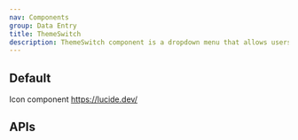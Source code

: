 ```yaml
---
nav: Components
group: Data Entry
title: ThemeSwitch
description: ThemeSwitch component is a dropdown menu that allows users to switch between different theme modes.
---
```


## Default

Icon component <https://lucide.dev/>

<code src="./demos/index.tsx" center></code>

## APIs

<API></API>
